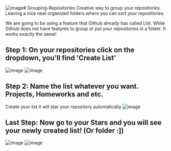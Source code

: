 ![image](https://github.com/user-attachments/assets/d510fabd-563d-4782-aaa1-c2dd95ac3efa)# Grouping-Repositories
Creative way to group your repositories. Leaving a nice neat organized folders where you can sort your repositories.

We are going to be using a feature that Github already has called List. While Github does not have features to 
group or put your repositories in a folder. It works exactly the same! 

## Step 1: On your repositories click on the dropdown, you'll find 'Create List'
![image](https://github.com/user-attachments/assets/91b52c5a-febb-4d78-920c-558a538f01a8)
![image](https://github.com/user-attachments/assets/0c8a561b-ca0a-4a86-8363-b4c20619584e)




## Step 2: Name the list whatever you want. Projects, Homeworks and etc.
 Create your list it will star your repository automatically
![image](https://github.com/user-attachments/assets/7e667bbe-ce69-4be0-8bd4-535a0306222a)

## Last Step: Now go to your Stars and you will see your newly created list! (Or folder :])
 ![image](https://github.com/user-attachments/assets/69db9c17-cb1d-4ece-8e1d-8bec9e553339)
 ![image](https://github.com/user-attachments/assets/0dc2f9dd-e0de-4db5-89c3-6d37403fc9fa)




